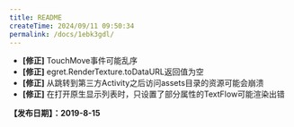 ```yaml
---
title: README
createTime: 2024/09/11 09:50:34
permalink: /docs/1ebk3gdl/
---
```


- **[修正]** TouchMove事件可能乱序
- **[修正]** egret.RenderTexture.toDataURL返回值为空
- **[修正]** 从跳转到第三方Activity之后访问assets目录的资源可能会崩溃
- **[修正]** 在打开原生显示列表时，只设置了部分属性的TextFlow可能渲染出错

**【发布日期】：2019-8-15**
